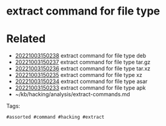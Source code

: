 # extract command for file type

# Related

- [20221003150238](/zet/20221003150238/README.md) extract command for file type deb
- [20221003150237](/zet/20221003150237/README.md) extract command for file type tar.gz
- [20221003150236](/zet/20221003150236/README.md) extract command for file type tar.xz
- [20221003150235](/zet/20221003150235/README.md) extract command for file type xz
- [20221003150234](/zet/20221003150234/README.md) extract command for file type asar
- [20221003150233](/zet/20221003150233/README.md) extract command for file type apk
- ~/kb/hacking/analysis/extract-commands.md

Tags:

    #assorted #command #hacking #extract
